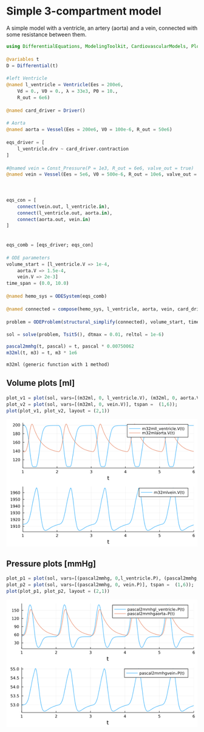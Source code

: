 # Simple 3-compartment model

A simple model with a ventricle, an artery (aorta) and a vein, connected with some resistance between them.

```julia
using DifferentialEquations, ModelingToolkit, CardiovascularModels, Plots

@variables t
D = Differential(t)

#left Ventricle
@named l_ventricle = Ventricle(Ees = 200e6,
    Vd = 0., V0 = 0., λ = 33e3, P0 = 10.,
    R_out = 6e6)

@named card_driver = Driver()

# Aorta
@named aorta = Vessel(Ees = 200e6, V0 = 100e-6, R_out = 50e6)

eqs_driver = [
    l_ventricle.drv ~ card_driver.contraction
]

#@named vein = Const_Pressure(P = 1e3, R_out = 6e6, valve_out = true)
@named vein = Vessel(Ees = 5e6, V0 = 500e-6, R_out = 10e6, valve_out = true)



eqs_con = [
    connect(vein.out, l_ventricle.in),
    connect(l_ventricle.out, aorta.in),
    connect(aorta.out, vein.in)
]


eqs_comb = [eqs_driver; eqs_con]

# ODE parameters
volume_start = [l_ventricle.V => 1e-4, 
    aorta.V => 1.5e-4,
    vein.V => 2e-3]
time_span = (0.0, 10.0)

@named hemo_sys = ODESystem(eqs_comb)

@named connected = compose(hemo_sys, l_ventricle, aorta, vein, card_driver)

problem = ODEProblem(structural_simplify(connected), volume_start, time_span, [])

sol = solve(problem, Tsit5(), dtmax = 0.01, reltol = 1e-6)
```


```julia
pascal2mmhg(t, pascal) = t, pascal * 0.00750062
m32ml(t, m3) = t, m3 * 1e6
```

```
m32ml (generic function with 1 method)
```





## Volume plots [ml]
```julia
plot_v1 = plot(sol, vars=[(m32ml, 0, l_ventricle.V), (m32ml, 0, aorta.V)], tspan =  (1,6));
plot_v2 = plot(sol, vars=[(m32ml, 0, vein.V)], tspan =  (1,6));
plot(plot_v1, plot_v2, layout = (2,1))
```

![](figures/three_compartment_model_3_1.png)



## Pressure plots [mmHg]
```julia
plot_p1 = plot(sol, vars=[(pascal2mmhg, 0,l_ventricle.P), (pascal2mmhg, 0,aorta.P)], tspan =  (1,6));
plot_p2 = plot(sol, vars=[(pascal2mmhg, 0, vein.P)], tspan =  (1,6));
plot(plot_p1, plot_p2, layout = (2,1))
```

![](figures/three_compartment_model_4_1.png)
